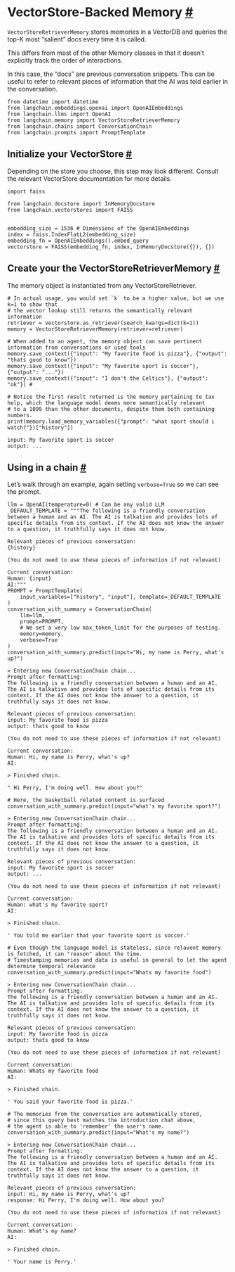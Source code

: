 


 VectorStore-Backed Memory
 [#](#vectorstore-backed-memory "Permalink to this headline")
=========================================================================================



`VectorStoreRetrieverMemory`
 stores memories in a VectorDB and queries the top-K most “salient” docs every time it is called.
 



 This differs from most of the other Memory classes in that it doesn’t explicitly track the order of interactions.
 



 In this case, the “docs” are previous conversation snippets. This can be useful to refer to relevant pieces of information that the AI was told earlier in the conversation.
 







```
from datetime import datetime
from langchain.embeddings.openai import OpenAIEmbeddings
from langchain.llms import OpenAI
from langchain.memory import VectorStoreRetrieverMemory
from langchain.chains import ConversationChain
from langchain.prompts import PromptTemplate

```







 Initialize your VectorStore
 [#](#initialize-your-vectorstore "Permalink to this headline")
---------------------------------------------------------------------------------------------



 Depending on the store you choose, this step may look different. Consult the relevant VectorStore documentation for more details.
 







```
import faiss

from langchain.docstore import InMemoryDocstore
from langchain.vectorstores import FAISS


embedding_size = 1536 # Dimensions of the OpenAIEmbeddings
index = faiss.IndexFlatL2(embedding_size)
embedding_fn = OpenAIEmbeddings().embed_query
vectorstore = FAISS(embedding_fn, index, InMemoryDocstore({}), {})

```








 Create your the VectorStoreRetrieverMemory
 [#](#create-your-the-vectorstoreretrievermemory "Permalink to this headline")
---------------------------------------------------------------------------------------------------------------------------



 The memory object is instantiated from any VectorStoreRetriever.
 







```
# In actual usage, you would set `k` to be a higher value, but we use k=1 to show that
# the vector lookup still returns the semantically relevant information
retriever = vectorstore.as_retriever(search_kwargs=dict(k=1))
memory = VectorStoreRetrieverMemory(retriever=retriever)

# When added to an agent, the memory object can save pertinent information from conversations or used tools
memory.save_context({"input": "My favorite food is pizza"}, {"output": "thats good to know"})
memory.save_context({"input": "My favorite sport is soccer"}, {"output": "..."})
memory.save_context({"input": "I don't the Celtics"}, {"output": "ok"}) # 

```










```
# Notice the first result returned is the memory pertaining to tax help, which the language model deems more semantically relevant
# to a 1099 than the other documents, despite them both containing numbers.
print(memory.load_memory_variables({"prompt": "what sport should i watch?"})["history"])

```








```
input: My favorite sport is soccer
output: ...

```








 Using in a chain
 [#](#using-in-a-chain "Permalink to this headline")
-----------------------------------------------------------------------



 Let’s walk through an example, again setting
 `verbose=True`
 so we can see the prompt.
 







```
llm = OpenAI(temperature=0) # Can be any valid LLM
_DEFAULT_TEMPLATE = """The following is a friendly conversation between a human and an AI. The AI is talkative and provides lots of specific details from its context. If the AI does not know the answer to a question, it truthfully says it does not know.

Relevant pieces of previous conversation:
{history}

(You do not need to use these pieces of information if not relevant)

Current conversation:
Human: {input}
AI:"""
PROMPT = PromptTemplate(
    input_variables=["history", "input"], template=_DEFAULT_TEMPLATE
)
conversation_with_summary = ConversationChain(
    llm=llm, 
    prompt=PROMPT,
    # We set a very low max_token_limit for the purposes of testing.
    memory=memory,
    verbose=True
)
conversation_with_summary.predict(input="Hi, my name is Perry, what's up?")

```








```
> Entering new ConversationChain chain...
Prompt after formatting:
The following is a friendly conversation between a human and an AI. The AI is talkative and provides lots of specific details from its context. If the AI does not know the answer to a question, it truthfully says it does not know.

Relevant pieces of previous conversation:
input: My favorite food is pizza
output: thats good to know

(You do not need to use these pieces of information if not relevant)

Current conversation:
Human: Hi, my name is Perry, what's up?
AI:

> Finished chain.

```






```
" Hi Perry, I'm doing well. How about you?"

```










```
# Here, the basketball related content is surfaced
conversation_with_summary.predict(input="what's my favorite sport?")

```








```
> Entering new ConversationChain chain...
Prompt after formatting:
The following is a friendly conversation between a human and an AI. The AI is talkative and provides lots of specific details from its context. If the AI does not know the answer to a question, it truthfully says it does not know.

Relevant pieces of previous conversation:
input: My favorite sport is soccer
output: ...

(You do not need to use these pieces of information if not relevant)

Current conversation:
Human: what's my favorite sport?
AI:

> Finished chain.

```






```
' You told me earlier that your favorite sport is soccer.'

```










```
# Even though the language model is stateless, since relavent memory is fetched, it can "reason" about the time.
# Timestamping memories and data is useful in general to let the agent determine temporal relevance
conversation_with_summary.predict(input="Whats my favorite food")

```








```
> Entering new ConversationChain chain...
Prompt after formatting:
The following is a friendly conversation between a human and an AI. The AI is talkative and provides lots of specific details from its context. If the AI does not know the answer to a question, it truthfully says it does not know.

Relevant pieces of previous conversation:
input: My favorite food is pizza
output: thats good to know

(You do not need to use these pieces of information if not relevant)

Current conversation:
Human: Whats my favorite food
AI:

> Finished chain.

```






```
' You said your favorite food is pizza.'

```










```
# The memories from the conversation are automatically stored,
# since this query best matches the introduction chat above,
# the agent is able to 'remember' the user's name.
conversation_with_summary.predict(input="What's my name?")

```








```
> Entering new ConversationChain chain...
Prompt after formatting:
The following is a friendly conversation between a human and an AI. The AI is talkative and provides lots of specific details from its context. If the AI does not know the answer to a question, it truthfully says it does not know.

Relevant pieces of previous conversation:
input: Hi, my name is Perry, what's up?
response: Hi Perry, I'm doing well. How about you?

(You do not need to use these pieces of information if not relevant)

Current conversation:
Human: What's my name?
AI:

> Finished chain.

```






```
' Your name is Perry.'

```








